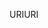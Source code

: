 <span data-ttu-id="3737d-101">URI</span><span class="sxs-lookup"><span data-stu-id="3737d-101">URI</span></span>